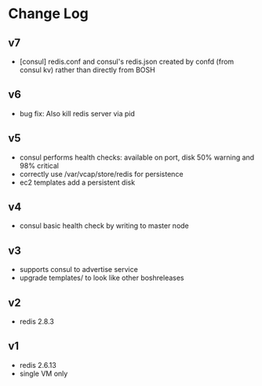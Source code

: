Change Log
==========

v7
--

- [consul] redis.conf and consul's redis.json created by confd (from consul kv) rather than directly from BOSH

v6
--

- bug fix: Also kill redis server via pid

v5
--

- consul performs health checks: available on port, disk 50% warning and 98% critical
- correctly use /var/vcap/store/redis for persistence
- ec2 templates add a persistent disk

v4
--

- consul basic health check by writing to master node

v3
--

- supports consul to advertise service
- upgrade templates/ to look like other boshreleases

v2
--

- redis 2.8.3

v1
--

- redis 2.6.13
- single VM only
